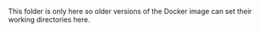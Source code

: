 This folder is only here so older versions of the Docker image can set their working directories here.
